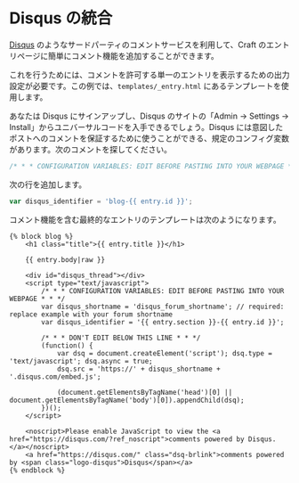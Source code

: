 # Disqus の統合

[Disqus](https://disqus.com/) のようなサードパーティのコメントサービスを利用して、Craft のエントリページに簡単にコメント機能を追加することができます。

これを行うためには、コメントを許可する単一のエントリを表示するための出力設定が必要です。この例では、`templates/_entry.html` にあるテンプレートを使用します。

あなたは Disqus にサインアップし、Disqus のサイトの「Admin → Settings → Install」からユニバーサルコードを入手できるでしょう。Disqus には意図したポストへのコメントを保証するために使うことができる、規定のコンフィグ変数があります。次のコメントを探してください。

```javascript
/* * * CONFIGURATION VARIABLES: EDIT BEFORE PASTING INTO YOUR WEBPAGE * * */
```

次の行を追加します。

```javascript
var disqus_identifier = 'blog-{{ entry.id }}';
```

コメント機能を含む最終的なエントリのテンプレートは次のようになります。

```twig
{% block blog %}
    <h1 class="title">{{ entry.title }}</h1>

    {{ entry.body|raw }}

    <div id="disqus_thread"></div>
    <script type="text/javascript">
        /* * * CONFIGURATION VARIABLES: EDIT BEFORE PASTING INTO YOUR WEBPAGE * * */
        var disqus_shortname = 'disqus_forum_shortname'; // required: replace example with your forum shortname
        var disqus_identifier = '{{ entry.section }}-{{ entry.id }}';

        /* * * DON'T EDIT BELOW THIS LINE * * */
        (function() {
            var dsq = document.createElement('script'); dsq.type = 'text/javascript'; dsq.async = true;
            dsq.src = 'https://' + disqus_shortname + '.disqus.com/embed.js';

            (document.getElementsByTagName('head')[0] || document.getElementsByTagName('body')[0]).appendChild(dsq);
        })();
    </script>

    <noscript>Please enable JavaScript to view the <a href="https://disqus.com/?ref_noscript">comments powered by Disqus.</a></noscript>
    <a href="https://disqus.com/" class="dsq-brlink">comments powered by <span class="logo-disqus">Disqus</span></a>
{% endblock %}
```

